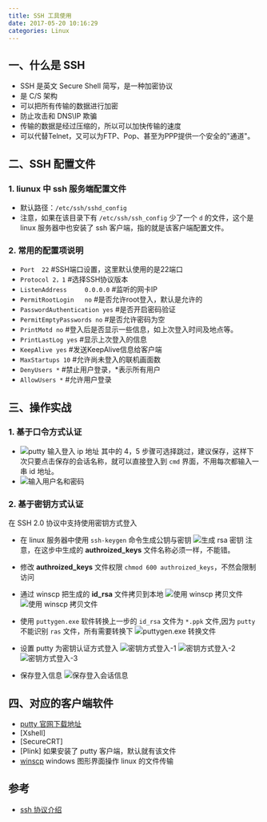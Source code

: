 ```yaml
---
title: SSH 工具使用
date: 2017-05-20 10:16:29
categories: Linux
---
```


## 一、什么是 SSH

- SSH 是英文 Secure Shell 简写，是一种加密协议
- 是 C/S 架构
- 可以把所有传输的数据进行加密
- 防止攻击和 DNS\IP 欺骗
- 传输的数据是经过压缩的，所以可以加快传输的速度
- 可以代替Telnet，又可以为FTP、Pop、甚至为PPP提供一个安全的"通道"。

## 二、SSH 配置文件

### 1. liunux 中 ssh 服务端配置文件
- 默认路径：`/etc/ssh/sshd_config`
- 注意，如果在该目录下有 `/etc/ssh/ssh_config` 少了一个 `d` 的文件，这个是 linux 服务器中也安装了 ssh 客户端，指的就是该客户端配置文件。

### 2. 常用的配置项说明
- `Port	 22`									      #SSH端口设置，这里默认使用的是22端口
- `Protocol	2，1`							    #选择SSH协议版本
- `ListenAddress	 0.0.0.0`				  #监听的网卡IP
- `PermitRootLogin	 no`					    #是否允许root登入，默认是允许的
- `PasswordAuthentication yes`			#是否开启密码验证
- `PermitEmptyPasswords no`		      #是否允许密码为空
- `PrintMotd no`										#登入后是否显示一些信息，如上次登入时间及地点等。
- `PrintLastLog yes`								#显示上次登入的信息
- `KeepAlive yes`										#发送KeepAlive信息给客户端
- `MaxStartups 10`									#允许尚未登入的联机画面数
- `DenyUsers *`											#禁止用户登录，*表示所有用户
- `AllowUsers *`										#允许用户登录

## 三、操作实战
### 1. 基于口令方式认证
- ![putty 输入登入 ip 地址](http://od6sd4xau.bkt.clouddn.com/ssh-1.png)
其中的 4，5 步骤可选择跳过，建议保存，这样下次只要点击保存的会话名称，就可以直接登入到 `cmd` 界面，不用每次都输入一串 id 地址。
- ![输入用户名和密码](http://od6sd4xau.bkt.clouddn.com/ssh-2.png)

### 2. 基于密钥方式认证
在 SSH 2.0 协议中支持使用密钥方式登入
- 在 linux 服务器中使用 `ssh-keygen` 命令生成公钥与密钥
![生成 rsa 密钥](http://od6sd4xau.bkt.clouddn.com/ssh-3.png)
注意，在这步中生成的 **authroized_keys** 文件名称必须一样，不能错。

- 修改 **authroized_keys** 文件权限
`chmod 600 authroized_keys`，不然会限制访问

- 通过 winscp 把生成的 **id_rsa** 文件拷贝到本地
![使用 winscp 拷贝文件](http://od6sd4xau.bkt.clouddn.com/ssh-4.png)
![使用 winscp 拷贝文件](http://od6sd4xau.bkt.clouddn.com/ssh-5.png)

- 使用 `puttygen.exe` 软件转换上一步的 `id_rsa` 文件为 `*.ppk` 文件,因为 `putty` 不能识别 `ras` 文件，所有需要转换下
![puttygen.exe 转换文件](http://od6sd4xau.bkt.clouddn.com/ssh-6.png)

- 设置 putty 为密钥认证方式登入
![密钥方式登入-1](http://od6sd4xau.bkt.clouddn.com/ssh-7.png)
![密钥方式登入-2](http://od6sd4xau.bkt.clouddn.com/ssh-8.png)
![密钥方式登入-3](http://od6sd4xau.bkt.clouddn.com/ssh-9.png)

- 保存登入信息
![保存登入会话信息](http://images.jessechiu.com/ssh-10.png)

## 四、对应的客户端软件
- [putty 官网下载地址](https://www.chiark.greenend.org.uk/~sgtatham/putty/latest.html)
- [Xshell]
- [SecureCRT]
- [Plink] 如果安装了 putty 客户端，默认就有该文件
- [winscp](http://winscp.net/eng/docs/lang:chs) windows 图形界面操作 linux 的文件传输


## 参考
- [ssh 协议介绍](http://blog.csdn.net/macrossdzh/article/details/5691924)



